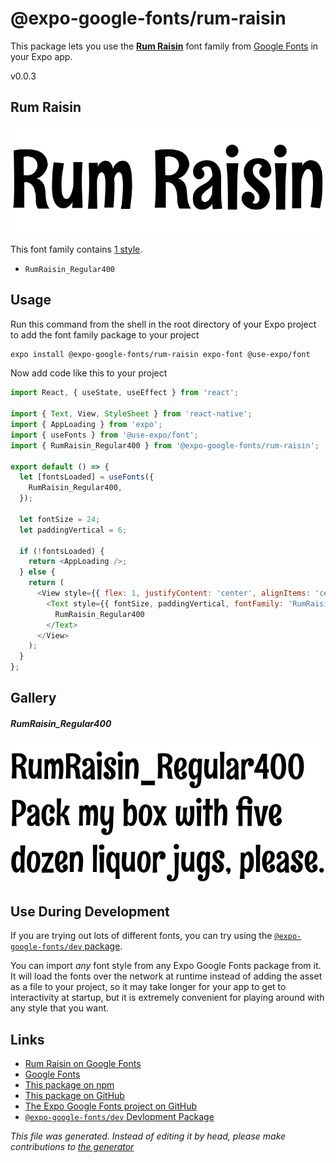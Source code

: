 # @expo-google-fonts/rum-raisin

This package lets you use the [**Rum Raisin**](https://fonts.google.com/specimen/Rum+Raisin) font family from [Google Fonts](https://fonts.google.com/) in your Expo app.

v0.0.3

## Rum Raisin

![Rum Raisin](./font-family.png)

This font family contains [1 style](#gallery).

- `RumRaisin_Regular400`

## Usage

Run this command from the shell in the root directory of your Expo project to add the font family package to your project
```sh
expo install @expo-google-fonts/rum-raisin expo-font @use-expo/font
```

Now add code like this to your project
```js
import React, { useState, useEffect } from 'react';

import { Text, View, StyleSheet } from 'react-native';
import { AppLoading } from 'expo';
import { useFonts } from '@use-expo/font';
import { RumRaisin_Regular400 } from '@expo-google-fonts/rum-raisin';

export default () => {
  let [fontsLoaded] = useFonts({
    RumRaisin_Regular400,
  });

  let fontSize = 24;
  let paddingVertical = 6;

  if (!fontsLoaded) {
    return <AppLoading />;
  } else {
    return (
      <View style={{ flex: 1, justifyContent: 'center', alignItems: 'center' }}>
        <Text style={{ fontSize, paddingVertical, fontFamily: 'RumRaisin_Regular400' }}>
          RumRaisin_Regular400
        </Text>
      </View>
    );
  }
};

```

## Gallery

##### RumRaisin_Regular400
![RumRaisin_Regular400](./15dd5f0a1c1162127387747b68fb4d16c6eebbc6ee30b8af755f7898ea9494fa.ttf.png)


## Use During Development

If you are trying out lots of different fonts, you can try using the [`@expo-google-fonts/dev` package](https://github.com/expo/google-fonts/tree/master/font-packages/dev#readme).

You can import *any* font style from any Expo Google Fonts package from it. It will load the fonts
over the network at runtime instead of adding the asset as a file to your project, so it may take longer
for your app to get to interactivity at startup, but it is extremely convenient
for playing around with any style that you want.

## Links

- [Rum Raisin on Google Fonts](https://fonts.google.com/specimen/Rum+Raisin)
- [Google Fonts](https://fonts.google.com/)
- [This package on npm](https://www.npmjs.com/package/@expo-google-fonts/rum-raisin)
- [This package on GitHub](https://github.com/expo/google-fonts/tree/master/font-packages/rum-raisin)
- [The Expo Google Fonts project on GitHub](https://github.com/expo/google-fonts)
- [`@expo-google-fonts/dev` Devlopment Package](https://github.com/expo/google-fonts/tree/master/font-packages/dev)


*This file was generated. Instead of editing it by head, please make contributions to [the generator](https://github.com/expo/google-fonts/tree/master/packages/generator)*

